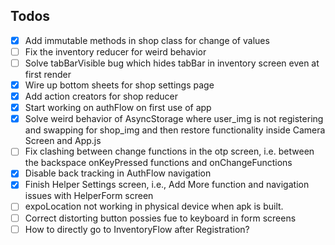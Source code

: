 ## Todos 
- [x] Add immutable methods in shop class for change of values
- [ ] Fix the inventory reducer for weird behavior
- [ ] Solve tabBarVisible bug which hides tabBar in inventory screen even at first render
- [x] Wire up bottom sheets for shop settings page
- [x] Add action creators for shop reducer
- [x] Start working on authFlow on first use of app 
- [x] Solve weird behavior of AsyncStorage where user_img is not registering and swapping for shop_img and then restore functionality inside Camera Screen and App.js
- [ ] Fix clashing between change functions in the otp screen, i.e. between the backspace onKeyPressed functions and onChangeFunctions
- [x] Disable back tracking in AuthFlow navigation
- [x] Finish Helper Settings screen, i.e., Add More function and navigation issues with HelperForm screen
- [ ] expoLocation not working in physical device when apk is built.
- [ ] Correct distorting button possies fue to keyboard in form screens 
- [ ] How to directly go to InventoryFlow after Registration?